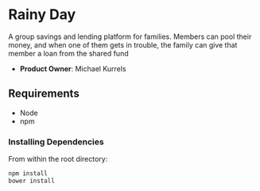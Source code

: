 # Rainy Day

A group savings and lending platform for families. Members can pool their money, and when one of them gets in trouble, the family can give that member a loan from the shared fund

  - __Product Owner__: Michael Kurrels

## Requirements

- Node
- npm

### Installing Dependencies

From within the root directory:

```sh
npm install
bower install
```

